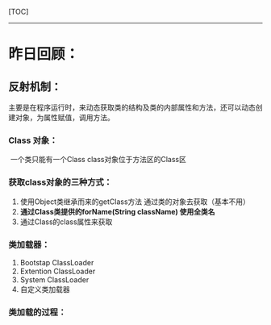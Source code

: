 [TOC]

------

# 昨日回顾：

## 反射机制：

​	主要是在程序运行时，来动态获取类的结构及类的内部属性和方法，还可以动态创建对象，为属性赋值，调用方法。

### Class 对象：

​	一个类只能有一个Class	class对象位于方法区的Class区

### 获取class对象的三种方式：

1. 使用Object类继承而来的getClass方法	通过类的对象去获取（基本不用）
2. **通过Class类提供的forName(String className)   使用全类名**
3. 通过Class的class属性来获取

### 类加载器：

1. Bootstap ClassLoader
2. Extention ClassLoader
3. System ClassLoader
4. 自定义类加载器

### 类加载的过程：





